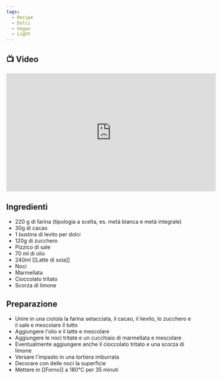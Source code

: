 ```yaml
---
tags:
  - Recipe
  - Dolci
  - Vegan
  - Light
---
```

## 📺 Video

<div class="iframe-container">
  <iframe width="560" height="315" src="https://www.youtube.com/embed/RXcLyKZN_tc" title="YouTube video player" frameborder="0" allow="accelerometer; autoplay; clipboard-write; encrypted-media; gyroscope; picture-in-picture" allowfullscreen></iframe>
</div>

## Ingredienti
* 220 g di farina (tipologia a scelta, es. metà bianca e metà integrale)
* 30g di cacao
* 1 bustina di levito per dolci
* 120g di zucchero
* Pizzico di sale
* 70 ml di olio
* 240ml [[Latte di soia]]
* Noci
* Marmellata
* Cioccolato tritato
* Scorza di limone

## Preparazione
* Unire in una ciotola la farina setacciata, il cacao, il lievito, lo zucchero e il sale e mescolare il tutto
* Aggiungere l'olio e il latte e mescolare
* Aggiungere le noci tritate e un cucchiaio di marmellata e mescolare
* Eventualmente aggiungere anche il cioccolato tritato e una scorza di limone
* Versare l'impasto in una tortiera imburrata
* Decorare con delle noci la superficie
* Mettere in [[Forno]] a 180°C per 35 minuti